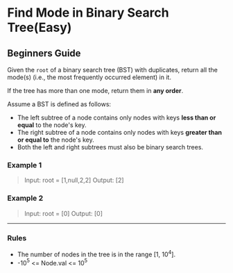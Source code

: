 # Find Mode in Binary Search Tree(Easy)

## Beginners Guide

Given the `root` of a binary search tree (BST) with duplicates, return all the mode(s) (i.e., the most frequently occurred element) in it.

If the tree has more than one mode, return them in **any order**.

Assume a BST is defined as follows:

* The left subtree of a node contains only nodes with keys **less than or equal** to the node's key.
* The right subtree of a node contains only nodes with keys **greater than or equal to** the node's key.
* Both the left and right subtrees must also be binary search trees.

### Example 1

> Input: root = [1,null,2,2]
Output: [2]

### Example 2

> Input: root = [0]
Output: [0]

---

### Rules

* The number of nodes in the tree is in the range [1, 10$^4$].
* -10$^5$ <= Node.val <= 10$^5$

